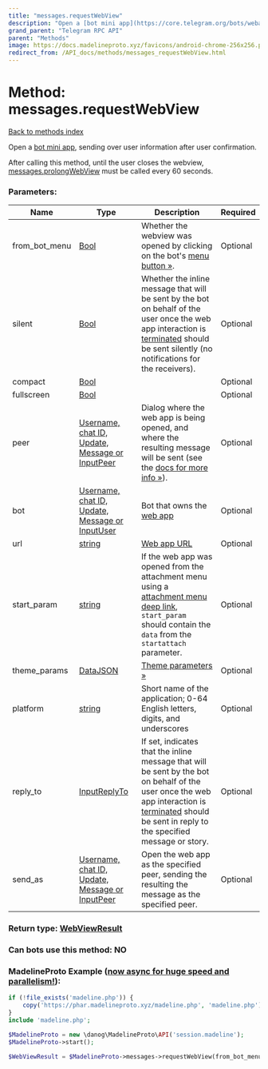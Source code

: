 ```yaml
---
title: "messages.requestWebView"
description: "Open a [bot mini app](https://core.telegram.org/bots/webapps), sending over user information after user confirmation."
grand_parent: "Telegram RPC API"
parent: "Methods"
image: https://docs.madelineproto.xyz/favicons/android-chrome-256x256.png
redirect_from: /API_docs/methods/messages_requestWebView.html
---
```

# Method: messages.requestWebView
[Back to methods index](index.html)



Open a [bot mini app](https://core.telegram.org/bots/webapps), sending over user information after user confirmation.

After calling this method, until the user closes the webview, [messages.prolongWebView](../methods/messages.prolongWebView.html) must be called every 60 seconds.

### Parameters:

| Name     |    Type       | Description | Required |
|----------|---------------|-------------|----------|
|from\_bot\_menu|[Bool](/API_docs/types/Bool.html) | Whether the webview was opened by clicking on the bot's [menu button »](https://core.telegram.org/api/bots/menu). | Optional|
|silent|[Bool](/API_docs/types/Bool.html) | Whether the inline message that will be sent by the bot on behalf of the user once the web app interaction is [terminated](../methods/messages.sendWebViewResultMessage.html) should be sent silently (no notifications for the receivers). | Optional|
|compact|[Bool](/API_docs/types/Bool.html) |  | Optional|
|fullscreen|[Bool](/API_docs/types/Bool.html) |  | Optional|
|peer|[Username, chat ID, Update, Message or InputPeer](/API_docs/types/InputPeer.html) | Dialog where the web app is being opened, and where the resulting message will be sent (see the [docs for more info »](https://core.telegram.org/api/bots/webapps)). | Optional|
|bot|[Username, chat ID, Update, Message or InputUser](/API_docs/types/InputUser.html) | Bot that owns the [web app](https://core.telegram.org/api/bots/webapps) | Optional|
|url|[string](/API_docs/types/string.html) | [Web app URL](https://core.telegram.org/api/bots/webapps) | Optional|
|start\_param|[string](/API_docs/types/string.html) | If the web app was opened from the attachment menu using a [attachment menu deep link](https://core.telegram.org/api/links#bot-attachment-or-side-menu-links), `start_param` should contain the `data` from the `startattach` parameter. | Optional|
|theme\_params|[DataJSON](/API_docs/types/DataJSON.html) | [Theme parameters »](https://core.telegram.org/api/bots/webapps#theme-parameters) | Optional|
|platform|[string](/API_docs/types/string.html) | Short name of the application; 0-64 English letters, digits, and underscores | Optional|
|reply\_to|[InputReplyTo](/API_docs/types/InputReplyTo.html) | If set, indicates that the inline message that will be sent by the bot on behalf of the user once the web app interaction is [terminated](../methods/messages.sendWebViewResultMessage.html) should be sent in reply to the specified message or story. | Optional|
|send\_as|[Username, chat ID, Update, Message or InputPeer](/API_docs/types/InputPeer.html) | Open the web app as the specified peer, sending the resulting the message as the specified peer. | Optional|


### Return type: [WebViewResult](/API_docs/types/WebViewResult.html)

### Can bots use this method: **NO**


### MadelineProto Example ([now async for huge speed and parallelism!](https://docs.madelineproto.xyz/docs/ASYNC.html)):


```php
if (!file_exists('madeline.php')) {
    copy('https://phar.madelineproto.xyz/madeline.php', 'madeline.php');
}
include 'madeline.php';

$MadelineProto = new \danog\MadelineProto\API('session.madeline');
$MadelineProto->start();

$WebViewResult = $MadelineProto->messages->requestWebView(from_bot_menu: $Bool, silent: $Bool, compact: $Bool, fullscreen: $Bool, peer: $InputPeer, bot: $InputUser, url: 'string', start_param: 'string', theme_params: $DataJSON, platform: 'string', reply_to: $InputReplyTo, send_as: $InputPeer, );
```

